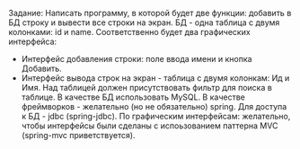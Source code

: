 Задание:
Написать программу, в которой будет две функции: добавить в БД строку и
вывести все строки на экран. БД - одна таблица с двумя колонками: id и
name. Соответственно будет два графических интерфейса:
- Интерфейс добавления строки: поле ввода имени и кнопка Добавить.
- Интерфейс вывода строк на экран - таблица с двумя колонкам: Ид и Имя. Над таблицей должен присутствовать фильтр для поиска в таблице.
В качестве БД использовать MySQL.
В качестве фреймворков - желательно (но не обязательно) spring. Для доступа
к БД - jdbc (spring-jdbc).
По графическим интерфейсам: желательно, чтобы интерфейсы были сделаны с испоьзованием паттерна MVC (spring-mvc приветствуется).
